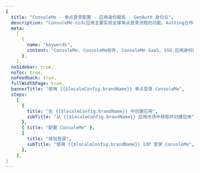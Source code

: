 ```yaml
---
{
  title: "ConsoleMe - 单点登录配置 - 应用身份服务 - GenAuth 身份云",
  description: "ConsoleMe-oidc应用主要实现支撑单点登录流程的功能。Authing合作网络提供 ConsoleMe，单点登录，SSO，实现应用的快捷登录、免密登录，提升员工办公体验、增强用户体验，增强企业数字化服务水平。",
  meta:
    [
      {
        name: "keywords",
        content: "ConsoleMe, ConsoleMe软件, ConsoleMe SaaS, SSO,应用身份服务,单点登录配置,Authing身份云",
      },
    ],
  noSidebar: true,
  noToc: true,
  noFeedback: true,
  fullWidthPage: true,
  bannerTitle: "使用 {{$localeConfig.brandName}} 单点登录 ConsoleMe",
  steps:
    [
      {
        title: "在 {{$localeConfig.brandName}} 中创建应用",
        subTitle: "从 {{$localeConfig.brandName}} 应用市场中获取并创建应用",
      },
      { title: "配置 ConsoleMe" },
      {
        title: "体验登录",
        subTitle: "使用 {{$localeConfig.brandName}} IdP 登录 ConsoleMe",
      },
    ],
}
---
```


<IntegrationDetail/>
